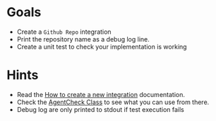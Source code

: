 # Goals

- Create a `Github Repo` integration
- Print the repository name as a debug log line.
- Create a unit test to check your implementation is working 

# Hints
- Read the [How to create a new integration](https://github.com/DataDog/integrations-core/blob/master/docs/dev/new_check_howto.md) documentation.
- Check the [AgentCheck Class](https://github.com/DataDog/integrations-core/blob/master/datadog_checks_base/datadog_checks/base/checks/base.py) to see what you can use from there.
- Debug log are only printed to stdout if test execution fails


